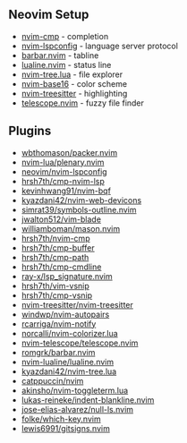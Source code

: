 ## Neovim Setup
- [nvim-cmp](https://github.com/hrsh7th/nvim-cmp) - completion 
- [nvim-lspconfig](https://github.com/neovim/nvim-lspconfig) - language server protocol
- [barbar.nvim](https://github.com/romgrk/barbar.nvim) - tabline
- [lualine.nvim](https://github.com/nvim-lualine/lualine.nvim) - status line
- [nvim-tree.lua](https://github.com/kyazdani42/nvim-tree.lua) - file explorer
- [nvim-base16](https://github.com/RRethy/nvim-base16) - color scheme
- [nvim-treesitter](https://github.com/nvim-treesitter/nvim-treesitter) - highlighting
- [telescope.nvim](https://github.com/nvim-telescope/telescope.nvim) - fuzzy file finder

## Plugins
- [wbthomason/packer.nvim](http://github.com/wbthomason/packer.nvim)
- [nvim-lua/plenary.nvim](http://github.com/nvim-lua/plenary.nvim)
- [neovim/nvim-lspconfig](http://github.com/neovim/nvim-lspconfig)
- [hrsh7th/cmp-nvim-lsp](http://github.com/hrsh7th/cmp-nvim-lsp)
- [kevinhwang91/nvim-bqf](http://github.com/kevinhwang91/nvim-bqf)
- [kyazdani42/nvim-web-devicons](http://github.com/kyazdani42/nvim-web-devicons)
- [simrat39/symbols-outline.nvim](http://github.com/simrat39/symbols-outline.nvim)
- [jwalton512/vim-blade](http://github.com/jwalton512/vim-blade)
- [williamboman/mason.nvim](http://github.com/williamboman/mason.nvim)
- [hrsh7th/nvim-cmp](http://github.com/hrsh7th/nvim-cmp)
- [hrsh7th/cmp-buffer](http://github.com/hrsh7th/cmp-buffer)
- [hrsh7th/cmp-path](http://github.com/hrsh7th/cmp-path)
- [hrsh7th/cmp-cmdline](http://github.com/hrsh7th/cmp-cmdline)
- [ray-x/lsp_signature.nvim](http://github.com/ray-x/lsp_signature.nvim)
- [hrsh7th/vim-vsnip](http://github.com/hrsh7th/vim-vsnip)
- [hrsh7th/cmp-vsnip](http://github.com/hrsh7th/cmp-vsnip)
- [nvim-treesitter/nvim-treesitter](http://github.com/nvim-treesitter/nvim-treesitter)
- [windwp/nvim-autopairs](http://github.com/windwp/nvim-autopairs)
- [rcarriga/nvim-notify](http://github.com/rcarriga/nvim-notify)
- [norcalli/nvim-colorizer.lua](http://github.com/norcalli/nvim-colorizer.lua)
- [nvim-telescope/telescope.nvim](http://github.com/nvim-telescope/telescope.nvim)
- [romgrk/barbar.nvim](http://github.com/romgrk/barbar.nvim)
- [nvim-lualine/lualine.nvim](http://github.com/nvim-lualine/lualine.nvim)
- [kyazdani42/nvim-tree.lua](http://github.com/kyazdani42/nvim-tree.lua)
- [catppuccin/nvim](http://github.com/catppuccin/nvim)
- [akinsho/nvim-toggleterm.lua](http://github.com/akinsho/nvim-toggleterm.lua)
- [lukas-reineke/indent-blankline.nvim](http://github.com/lukas-reineke/indent-blankline.nvim)
- [jose-elias-alvarez/null-ls.nvim](http://github.com/jose-elias-alvarez/null-ls.nvim)
- [folke/which-key.nvim](http://github.com/folke/which-key.nvim)
- [lewis6991/gitsigns.nvim](http://github.com/lewis6991/gitsigns.nvim)
